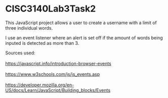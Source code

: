 # CISC3140Lab3Task2
This JavaScript project allows a user to create a username with a limit of three individual words.

I use an event listener where an alert is set off if the amount of words being inputed is detected as more than 3. 

Sources used:<br></br>
https://javascript.info/introduction-browser-events <br></br>
https://www.w3schools.com/js/js_events.asp <br></br>
https://developer.mozilla.org/en-US/docs/Learn/JavaScript/Building_blocks/Events
